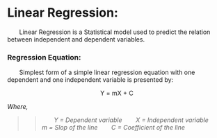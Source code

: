 # Linear Regression:
&nbsp;&nbsp;&nbsp;&nbsp;&nbsp;&nbsp; Linear Regression is a Statistical model used to predict the relation between independent and dependent variables.

### Regression Equation:
&nbsp;&nbsp;&nbsp;&nbsp;&nbsp;&nbsp; Simplest form of a simple linear regression equation with one dependent and one independent variable is presented by:

<div align="center"> Y = mX + C </div>

_Where,_
>> &nbsp;&nbsp;&nbsp;&nbsp;&nbsp;&nbsp; _Y = Dependent variable_
>> &nbsp;&nbsp;&nbsp;&nbsp;&nbsp;&nbsp; _X = Independent variable_
>> &nbsp;&nbsp;&nbsp;&nbsp;&nbsp;&nbsp; _m = Slop of the line_
>> &nbsp;&nbsp;&nbsp;&nbsp;&nbsp;&nbsp; _C = Coefficient of the line_





